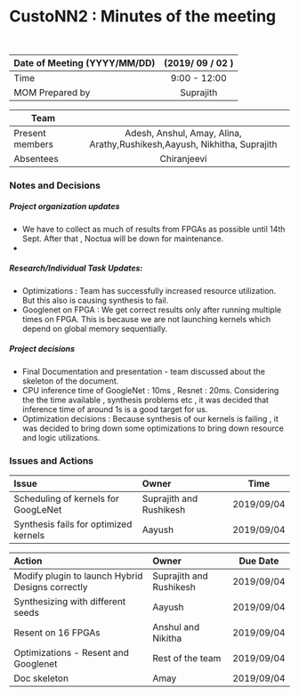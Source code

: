 # CustoNN2 : Minutes of the meeting
<br/>

| Date of Meeting (YYYY/MM/DD)  | (2019/ 09 / 02 )  |  
|:--- | :---: |  
| Time  |  9:00 - 12:00 |  
| MOM Prepared by  | Suprajith  |  

| Team | |
| --- | :---: |
| Present members | Adesh, Anshul, Amay, Alina, Arathy,Rushikesh,Aayush, Nikhitha, Suprajith| 
| Absentees | Chiranjeevi|

### Notes and Decisions 
##### Project organization updates
- We have to collect as much of results from FPGAs as possible until 14th Sept. After that , Noctua will be down for maintenance.
- 
##### Research/Individual Task Updates:  
- Optimizations : Team has successfully increased resource utilization. But this also is causing synthesis to fail. 
- Googlenet on FPGA : We get correct results only after running multiple times on FPGA. This is because we are not launching kernels which depend on global memory sequentially.



##### Project decisions
 -  Final Documentation and  presentation - team discussed about the skeleton of the document. 
 -  CPU  inference time of GoogleNet : 10ms , Resnet : 20ms. Considering the the time available , synthesis problems etc , it was decided that inference time of around 1s is a good target for us.
 -  Optimization decisions : Because synthesis of our kernels is failing , it was decided to bring down some optimizations to bring down resource and logic utilizations.


### Issues and Actions
| Issue | Owner | Time |
|:--- | :--- | :---: |
| Scheduling of kernels for GoogLeNet | Suprajith and Rushikesh  | 2019/09/04
| Synthesis fails for optimized kernels  | Aayush | 2019/09/04





|Action| Owner|Due Date|
|:--- | :--- | :---: |
| Modify plugin to launch Hybrid Designs correctly | Suprajith and Rushikesh | 2019/09/04
| Synthesizing with different seeds | Aayush | 2019/09/04
| Resent on 16 FPGAs | Anshul and Nikitha | 2019/09/04
| Optimizations - Resent and Googlenet  | Rest of the team| 2019/09/04
| Doc skeleton  | Amay | 2019/09/04

